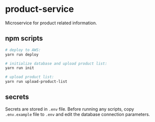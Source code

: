 # product-service

Microservice for product related information.

## npm scripts

```sh
# deploy to AWS:
yarn run deploy

# initialize database and upload product list:
yarn run init

# upload product list:
yarn run upload-product-list
```

## secrets

Secrets are stored in `.env` file. Before running any scripts, copy `.env.example` file to `.env` and edit the database connection parameters.